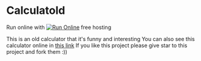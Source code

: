 # Calculatold
Run online with [![Run Online](https://aleen42.github.io/badges/src/github.svg)](https://1nj3ct0rrr.github.io/Calculatold/) free hosting

This is an old calculator that it's funny and interesting
You can also see this calculator online in [this link](https://1nj3ct0rrr.github.io/2Do/)
If you like this project please give star to this project and fork them :))
